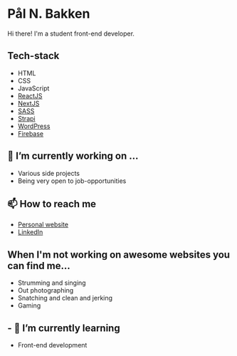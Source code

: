 # Pål N. Bakken

Hi there! I'm a student front-end developer. 


## Tech-stack

- HTML
- CSS
- JavaScript
- [ReactJS](https://reactjs.org)
- [NextJS](https://nextjs.org)
- [SASS](https://sass-lang.com/)
- [Strapi](https://strapi.io)
- [WordPress](https://wordpress.com)
- [Firebase](https://firebase.google.com)

## 🔭 I’m currently working on ...

- Various side projects
- Being very open to job-opportunities

## 📫 How to reach me

- [Personal website](https://pnbakken.no)
- [LinkedIn](https://www.linkedin.com/in/p%C3%A5l-bakken-0b2295204/)

## When I'm not working on awesome websites you can find me...

- Strumming and singing
- Out photographing
- Snatching and clean and jerking
- Gaming

## - 🌱 I’m currently learning

- Front-end development

<!--
**pnbakken/pnbakken** is a ✨ _special_ ✨ repository because its `README.md` (this file) appears on your GitHub profile.

Here are some ideas to get you started:

- 🔭 I’m currently working on ...
- 🌱 I’m currently learning ...
- 👯 I’m looking to collaborate on ...
- 🤔 I’m looking for help with ...
- 💬 Ask me about ...
- 📫 How to reach mw
- 😄 Pronouns: ...
- ⚡ Fun fact: ...
-->
